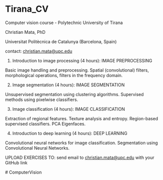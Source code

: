 # Tirana_CV
Computer vision course - Polytechnic University of Tirana

Christian Mata, PhD

Universitat Politècnica de Catalunya (Barcelona, Spain)

contact: christian.mata@upc.edu

1. Introduction to image processing (4 hours): IMAGE PREPROCESSING

Basic image handling and preprocessing. Spatial (convolutional) filters, morphological operations, filters in the frequency domain. 

2. Image segmentation (4 hours): IMAGE SEGMENTATION

Unsupervised segmentation using clustering algorithms. Supervised methods using pixelwise classifiers.

3. Image classification (4 hours): IMAGE CLASSIFICATION

Extraction of regional features. Texture analysis and entropy. Region-based supervised classifiers. PCA Eigenfaces. 

4. Introduction to deep learning (4 hours): DEEP LEARNING

Convolutional neural networks for image classification. 
Segmentation using Convolutional Neural Networks. 


UPLOAD EXERCISES TO: send email to christian.mata@upc.edu with your GitHub link
 

#   C o m p u t e r V i s i o n  
 